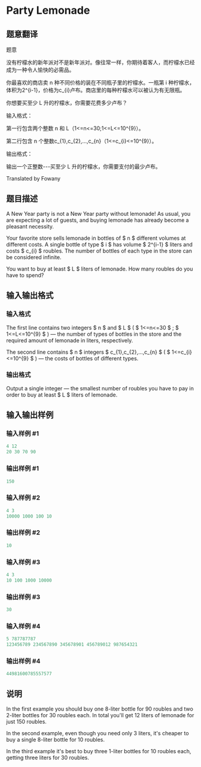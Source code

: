 # Party Lemonade

## 题意翻译

题意

没有柠檬水的新年派对不是新年派对。像往常一样，你期待着客人，而柠檬水已经成为一种令人愉快的必需品。

你最喜欢的商店卖 n 种不同价格的装在不同瓶子里的柠檬水。一瓶第 i 种柠檬水，体积为2^{i-1}，价格为c_{i}卢布。商店里的每种柠檬水可以被认为有无限瓶。

你想要买至少 L 升的柠檬水，你需要花费多少卢布？

输入格式：

第一行包含两个整数 n 和 L（1<=n<=30;1<=L<=10^{9}）。

第二行包含 n 个整数c_{1},c_{2},...,c_{n}（1<=c_{i}<=10^{9}）。

输出格式：

输出一个正整数---买至少 L 升的柠檬水，你需要支付的最少卢布。

Translated by Fowany

## 题目描述

A New Year party is not a New Year party without lemonade! As usual, you are expecting a lot of guests, and buying lemonade has already become a pleasant necessity.

Your favorite store sells lemonade in bottles of $ n $ different volumes at different costs. A single bottle of type $ i $ has volume $ 2^{i-1} $ liters and costs $ c_{i} $ roubles. The number of bottles of each type in the store can be considered infinite.

You want to buy at least $ L $ liters of lemonade. How many roubles do you have to spend?

## 输入输出格式

### 输入格式

The first line contains two integers $ n $ and $ L $ ( $ 1<=n<=30 $ ; $ 1<=L<=10^{9} $ ) — the number of types of bottles in the store and the required amount of lemonade in liters, respectively.

The second line contains $ n $ integers $ c_{1},c_{2},...,c_{n} $ ( $ 1<=c_{i}<=10^{9} $ ) — the costs of bottles of different types.

### 输出格式

Output a single integer — the smallest number of roubles you have to pay in order to buy at least $ L $ liters of lemonade.

## 输入输出样例

### 输入样例 #1

```cpp
4 12
20 30 70 90

```
### 输出样例 #1

```cpp
150

```
### 输入样例 #2

```cpp
4 3
10000 1000 100 10

```
### 输出样例 #2

```cpp
10

```
### 输入样例 #3

```cpp
4 3
10 100 1000 10000

```
### 输出样例 #3

```cpp
30

```
### 输入样例 #4

```cpp
5 787787787
123456789 234567890 345678901 456789012 987654321

```
### 输出样例 #4

```cpp
44981600785557577

```
## 说明

In the first example you should buy one 8-liter bottle for 90 roubles and two 2-liter bottles for 30 roubles each. In total you'll get 12 liters of lemonade for just 150 roubles.

In the second example, even though you need only 3 liters, it's cheaper to buy a single 8-liter bottle for 10 roubles.

In the third example it's best to buy three 1-liter bottles for 10 roubles each, getting three liters for 30 roubles.

